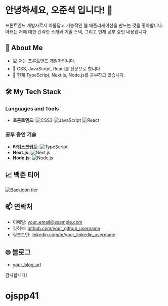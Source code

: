 # 안녕하세요, 오준석 입니다! 👋

프론트엔드 개발자로서 아름답고 기능적인 웹 애플리케이션을 만드는 것을 좋아합니다. 아래는 저에 대한 간략한 소개와 기술 스택, 그리고 현재 공부 중인 내용입니다.

## 🚀 About Me

- 💻 저는 프론트엔드 개발자입니다.
- 🎨 CSS, JavaScript, React를 전문으로 합니다.
- 🌱 현재 TypeScript, Next.js, Node.js를 공부하고 있습니다.

## 🛠️ My Tech Stack

### Languages and Tools

- **프론트엔드**: 
  ![CSS3](https://img.shields.io/badge/-CSS3-1572B6?style=flat-square&logo=css3&logoColor=white)
  ![JavaScript](https://img.shields.io/badge/-JavaScript-F7DF1E?style=flat-square&logo=javascript&logoColor=black)
  ![React](https://img.shields.io/badge/-React-61DAFB?style=flat-square&logo=react&logoColor=black)

### 공부 중인 기술

- **타입스크립트**: 
  ![TypeScript](https://img.shields.io/badge/-TypeScript-007ACC?style=flat-square&logo=typescript&logoColor=white)
- **Next.js**: 
  ![Next.js](https://img.shields.io/badge/-Next.js-000000?style=flat-square&logo=nextdotjs&logoColor=white)
- **Node.js**: 
  ![Node.js](https://img.shields.io/badge/-Node.js-339933?style=flat-square&logo=nodedotjs&logoColor=white)

## 📈 백준 티어

[![Baekjoon tier](http://mazassumnida.wtf/api/v2/generate_badge?boj=your_baekjoon_id)](https://solved.ac/ojspp41)

## 📫 연락처

- 이메일: your_email@example.com
- 깃허브: [github.com/your_github_username](https://github.com/your_github_username)
- 링크드인: [linkedin.com/in/your_linkedin_username](https://www.linkedin.com/in/your_linkedin_username)

## 🌐 블로그

- [your_blog_url](https://your_blog_url)

감사합니다!
# ojspp41
